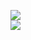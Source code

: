 [![](https://img.shields.io/badge/Made%20With-Github%20Spray-lightgrey.svg?style=for-the-badge&logo=github)](https://github.com/Annihil/github-spray#18196)  
[![](https://i.imgur.com/2DrTn0Z.gif)](https://github.com/Annihil/github-spray)